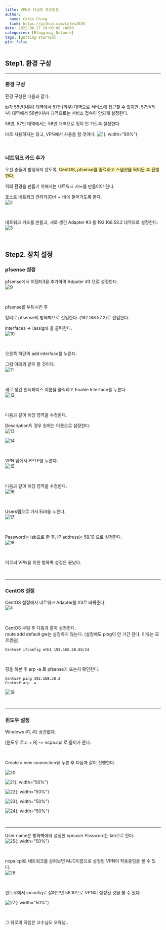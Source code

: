 ```yaml
---
title: VPN과 터널링 프로토콜
author:
  name: Cotes Chung
  link: https://github.com/cotes2020
date: 2022-06-17 20:00:00 +0800
categories: [Blogging, Network]
tags: [getting started]
pin: false
---
```


## Step1. 환경 구성

---

### 환경 구성

환경 구성은 다음과 같다.

ip가 56번(내부) 대역에서 57번(외부) 대역으로 서비스에 접근할 수 있지만, 57번(외부) 대역에서 56번(내부) 대역으로는 서비스 접속이 안되게 설정한다.

56번, 57번 대역에서는 58번 대역으로 핑이 안 가도록 설정한다.

바로 사용하지는 않고, VPN에서 사용을 할 것이다.
![1](https://user-images.githubusercontent.com/59737252/174428619-1a3dc912-a7ef-49b8-94a6-cc91c1fd36d1.png){: width="90%"}

<br>

### 네트워크 카드 추가

우선 충돌이 발생하지 않도록, <span style="background-color: #fff5b1">CentOS, pfsense를 종료하고 스냅샷을 찍어둔 후 진행한다.</span>

위의 환경을 만들기 위해서는 네트워크 카드를 만들어야 한다.

호스트 네트워크 관리자(Ctrl + H)에 들어가도록 한다. <br>
![2](https://user-images.githubusercontent.com/59737252/174428816-9b94e1ae-b4a8-4b76-b368-b64608622d3c.png)

<br>

네트워크 카드를 만들고, 새로 생긴 Adapter #3 를 192.168.58.2 대역으로 설정한다.<br>
![3](https://user-images.githubusercontent.com/59737252/174428821-d7d08f57-8fb2-4321-b39f-7f0b45123dd9.png)

<br>

## Step2. 장치 설정

### pfsense 설정

pfsense에서 어댑터3을 추가하여 Adpater #3 으로 설정한다.<br>
![9](https://user-images.githubusercontent.com/59737252/174432532-c8b1b136-0c1a-4b92-bccc-856b17d93244.png)

<br>

pfsense를 부팅시킨 후

칼리로 pfsense의 방화벽으로 진입한다. (192.168.57.2)로 진입한다.

interfaces -> (assign) 을 클릭한다.<br>
![10](https://user-images.githubusercontent.com/59737252/174432610-b7ce58d6-243f-4f84-9b57-45ef20d45ade.png)

<br>

오른쪽 하단의 add interface를 누른다.

그럼 아래와 같이 뜰 것이다.<br>
![11](https://user-images.githubusercontent.com/59737252/174432705-3ee9b214-30fd-40b0-9f61-db8275aa35f6.png)

<br>

새로 생긴 인터페이스 이름을 클릭하고 Enable Interface를 누른다.<br>
![12](https://user-images.githubusercontent.com/59737252/174432774-f20a78eb-a06c-4ace-9ce9-4d56942c2e89.png)

<br>

다음과 같이 해당 영역을 수정한다.

Description의 경우 원하는 이름으로 설정한다.<br>
![13](https://user-images.githubusercontent.com/59737252/174432891-ecdced00-bc2e-42a8-bacb-e7f8c5f3eb31.png)

![14](https://user-images.githubusercontent.com/59737252/174432889-31ebe357-3213-4731-9d2a-b74f16f063f0.png)

<br>

VPN 탭에서 PPTP를 누른다.<br>
![15](https://user-images.githubusercontent.com/59737252/174433040-49156cc8-d3b7-401c-a816-0d5c40270555.png)

<br>

다음과 같이 해당 영역을 수정한다.<br>
![16](https://user-images.githubusercontent.com/59737252/174433189-3c4a65b0-88be-4ad6-b171-4f091fe25467.png)

<br>

Users탭으로 가서 Edit을 누른다.<br>
![17](https://user-images.githubusercontent.com/59737252/174433349-c6289abd-d2a9-44c8-be77-3ab450782085.png)

<br>

Password는 lab으로 한 후, IP address는 58.10 으로 설정한다.<br>
![18](https://user-images.githubusercontent.com/59737252/174433351-1f7d17b5-e743-435c-a6d1-b88b41d6ccf3.png)

<br>

이로써 VPN을 위한 방화벽 설정은 끝났다.

<br>

---

### CentOS 설정

CentOS 설정에서 네트워크 Adapter를 #3로 바꿔준다.<br>
![4](https://user-images.githubusercontent.com/59737252/174428822-d7a9e5d9-ed9c-45b7-ae99-2b181caf56d3.png)

<br>

CentOS 부팅 후 다음과 같이 설정한다.<br>
route add default gw는 설정하지 않는다. (설정해도 ping이 안 가긴 한다. 이유는 모르겠음)

```console
Centos# ifconfig eth1 192.168.58.80/24
```

<br>

핑을 해본 후 arp -a 로 pfsense가 뜨는지 확인한다.

```console
Centos# ping 192.168.58.2
Centos# arp -a
```

![19](https://user-images.githubusercontent.com/59737252/174433534-1fb5a7d6-e3a4-479e-9727-bea74c341263.png)

<br>

---

### 윈도우 설정

Windows #1, #2 상관없다.

[윈도우 로고 + R] -> ncpa.cpl 로 들어가 준다.

<br>

Create a new connection을 누른 후 다음과 같이 진행한다.

![20](https://user-images.githubusercontent.com/59737252/174433653-e6c3ddb5-d9b5-4245-b421-fe69c8f530c0.png)

![21](https://user-images.githubusercontent.com/59737252/174433826-2eeba90c-6de5-4c3d-92de-706a79fe734d.png){: width="50%"}

![22](https://user-images.githubusercontent.com/59737252/174433828-e8f948bc-dbbc-4d45-96db-b3671b0c0054.png){: width="50%"}

![23](https://user-images.githubusercontent.com/59737252/174433832-6accf4eb-04bb-4582-a49d-822931638d1e.png){: width="50%"}

![24](https://user-images.githubusercontent.com/59737252/174433833-6d428cb1-5970-4685-a413-7828365b0a5c.png){: width="50%"}

<br>

---

User name은 방화벽에서 설정한 vpnuser
Password는 lab으로 한다.<br>
![25](https://user-images.githubusercontent.com/59737252/174433834-605c8789-286b-4afa-a339-c0919f9bb9d7.png){: width="50%"}

<br>

ncpa.cpl로 네트워크를 살펴보면 MJC이름으로 설정된 VPN이 작동중임을 볼 수 있다.<br>
![26](https://user-images.githubusercontent.com/59737252/174433836-5b5e9384-8e46-48da-adad-32053dea2e1a.png)

<br>

윈도우에서 ipconfig로 살펴보면 58.10으로 VPN이 설정된 것을 볼 수 있다.

![27](https://user-images.githubusercontent.com/59737252/174433839-e8a99caa-7be1-48de-8d35-46c6835d0999.png){: width="50%"}<br>

<br>

그 뒤로의 작업은 교수님도 오류남..
